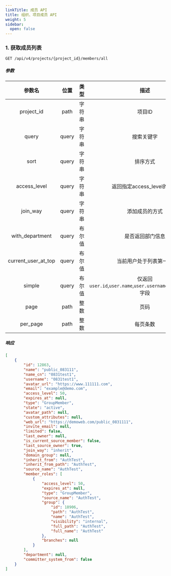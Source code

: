```yaml
---
linkTitle: 成员 API
title: 组织、项目成员 API
weight: 5
sidebar:
  open: false
---
```


### 1. 获取成员列表

``GET /api/v4/projects/{project_id}/members/all``

##### 参数

| 参数名 | 位置 | 类型 | 描述 | 必选 |
| :----: | :----: | :---------: | :------: | :------: |
| project_id | path | 字符串 | 项目ID | yes |
| query | query | 字符串 | 搜索关键字 | no |
| sort | query | 字符串 | 排序方式 | no |
| access_level | query | 字符串 | 返回指定access_level的成员 | no |
| join_way | query | 字符串 | 添加成员的方式 | no |
| with_department | query | 布尔值 | 是否返回部门信息 | no |
| current_user_at_top | query | 布尔值 | 当前用户处于列表第一个 | no |
| simple | query | 布尔值 | 仅返回`user.id`,`user.name`,`user.username`,`access_level`字段 | no |
| page | path | 整数 | 页码 | no |
| per_page | path | 整数 | 每页条数 | no |

##### 响应

```json
[
    {
        "id": 12863,
        "name": "public_083111",
        "name_cn": "0831test1",
        "username": "0831test1",
        "avatar_url": "https://www.111111.com",
        "email": "example@demo.com",
        "access_level": 50,
        "expires_at": null,
        "type": "GroupMember",
        "state": "active",
        "avatar_path": null,
        "custom_attributes": null,
        "web_url": "https://demoweb.com/public_0831111",
        "invite_email": null,
        "limited": false,
        "last_owner": null,
        "is_current_source_member": false,
        "last_source_owner": true,
        "join_way": "inherit",
        "domain_group": null,
        "inherit_from": "AuthTest",
        "inherit_from_path": "AuthTest",
        "source_name": "AuthTest",
        "member_roles": [
            {
                "access_level": 50,
                "expires_at": null,
                "type": "GroupMember",
                "source_name": "AuthTest",
                "group": {
                    "id": 18906,
                    "path": "AuthTest",
                    "name": "AuthTest",
                    "visibility": "internal",
                    "full_path": "AuthTest",
                    "full_name": "AuthTest"
                },
                "branches": null
            }
        ],
        "department": null,
        "committer_system_from": false
    }
]
```
